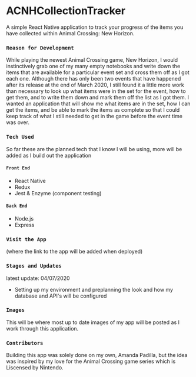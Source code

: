 # ACNHCollectionTracker

A simple React Native application to track your progress of the items you have collected within Animal Crossing: New Horizon.

### `Reason for Development`

While playing the newest Animal Crossing game, New Horizon, I would instinctively grab one of my many empty notebooks and write down the items that are available for a particular event set and cross them off as I got each one. Although there has only been two events that have happened after its release at the end of March 2020, I still found it a little more work than necessary to look up what items were in the set for the event, how to get them, and to write them down and mark them off the list as I got them. I wanted an application that will show me what items are in the set, how I can get the items, and be able to mark the items as complete so that I could keep track of what I still needed to get in the game before the event time was over. 

### `Tech Used`

So far these are the planned tech that I know I will be using, more will be added as I build out the application

#### `Front End`

* React Native
* Redux
* Jest & Enzyme (component testing)

#### `Back End`

* Node.js
* Express

### `Visit the App`

(where the link to the app will be added when deployed)

### `Stages and Updates`

latest update: 04/07/2020
- Setting up my environment and preplanning the look and how my database and API's will be configured

### `Images`

This will be where most up to date images of my app will be posted as I work through this application.

### `Contributors`

Building this app was solely done on my own, Amanda Padilla, but the idea was inspired by my love for the Animal Crossing game series which is Liscensed by Nintendo. 
